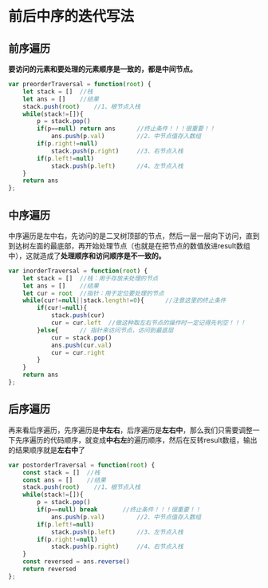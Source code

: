 # **前后中序的迭代写法**

## 前序遍历

**要访问的元素和要处理的元素顺序是一致的，都是中间节点。**

```js
var preorderTraversal = function(root) {
    let stack = []  //栈
    let ans = []    //结果
    stack.push(root)	//1、根节点入栈
    while(stack!=[]){
        p = stack.pop()
        if(p==null) return ans		//终止条件！！！很重要！！
            ans.push(p.val)			//2、中节点值存入数组
        if(p.right!=null)
            stack.push(p.right)		//3、右节点入栈
        if(p.left!=null)
            stack.push(p.left)		//4、左节点入栈
    }
    return ans
};

```

## 中序遍历

中序遍历是左中右，先访问的是二叉树顶部的节点，然后一层一层向下访问，直到到达树左面的最底部，再开始处理节点（也就是在把节点的数值放进result数组中），这就造成了**处理顺序和访问顺序是不一致的。**

```js
var inorderTraversal = function(root) {
    let stack = []  //栈：用于存放未处理的节点
    let ans = []    //结果
    let cur = root  //指针：用于定位要处理的节点
    while(cur!=null||stack.length!=0){      //注意这里的终止条件
        if(cur!=null){  
            stack.push(cur)
            cur = cur.left  //做这种取左右节点的操作时一定记得先判空！！！
        }else{      // 指针来访问节点，访问到最底层
            cur = stack.pop()
            ans.push(cur.val)
            cur = cur.right
        }
    }
    return ans
};
```

## 后序遍历

再来看后序遍历，先序遍历是**中左右**，后序遍历是**左右中**，那么我们只需要调整一下先序遍历的代码顺序，就变成**中右左**的遍历顺序，然后在反转result数组，输出的结果顺序就是**左右中**了

```js
var postorderTraversal = function(root) {
    const stack = []  //栈
    const ans = []    //结果
    stack.push(root)	//1、根节点入栈
    while(stack!=[]){
        p = stack.pop()
        if(p==null) break		//终止条件！！！很重要！！
            ans.push(p.val)			//2、中节点值存入数组
        if(p.left!=null)
            stack.push(p.left)		//3、左节点入栈
        if(p.right!=null)
            stack.push(p.right)		//4、右节点入栈
    }
    const reversed = ans.reverse()
    return reversed
};
```

